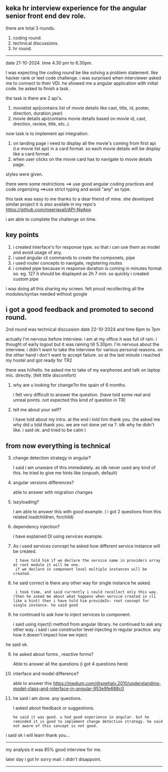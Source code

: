 keka hr interview experience for the angular senior front end dev role.
--------------------------------------------------------------------
there are total 3 rounds.
1. coding round.
2. technical discussions.
3. hr round.

-----------------------------------------------------------------------
date 21-10-2024. time 4.30 pm to 6.30pm.

I was expecting the coding round be like solving a problem statement. like hacker rank or leet code challenge. i was surprised when 
interviewer asked me to connect to their VDI. he showed me a angular application with initial code. he asked to finish a task.

the task is 
there are 2 api's. 
1. movielist api(contains list of movie details like cast, title, id, poster, direction, duration,year)
2. movie details api(contains movie details based on movie id, cast, drection, review, title, etc..).

now task is to implement api integration.
1. on landing page i need to display all the movie's coming from first api (i.e movie list api)
in a card format. so each movie details will be display like a card format.
2. when user clicks on the movie card has to navigate to movie details page. 

styles were given. 


there were some restrictions
==> use good angular coding practices and code organizing
==>use strict typing and avoid "any" as type.


this task was easy to me thanks to a dear friend of mine. she developed similar project it is also availale in my repo's https://github.com/meerjavali/API-NgApp


i am able to complete the challenge on time.

key points
----------
1. i created interface's for response type. so that i can use them as model and avoid usage of any.
2. i used angular cli commands to create the componets, pipe
3. i used router concepts to navigate, registering routes
4. i created pipe because in response  duration is coming in minutes format so. eg. 127 it should be displayed as 2h 7 min.
    so quickly i created custom pipe 

i was doing all this sharing my screen. felt proud recollecting all the modules/syntax needed without google

i got a good feedback and promoted to second round.
--------------------------------------------------------------------------------------------------------------------------------------------------------------------------
2nd round was technical discussion
date 22-10-2024 and time 6pm to 7pm

actually I'm nervous before interview. i am at my office it was full of rain. i thought of early logout but it was raining till 5.30pm.
I'm nervous about the interview. i didn't want to take the interview for various personal reasons. on the other hand i don't want to accept failure. so at the last minute i reached my hostel and got ready for TR2

there was hi/hello. he asked me to take of my earphones and talk on laptop mic. directly. (felt little discomfort)

1. why are u looking for change?in the spain of 6 months.

	i felt very difficult to answer the question. (have told some real and unreal points. not expected this kind of question in TR)

2. tell me about your self?

	I have told about my intro. at the end i told him thank you. (he asked me why did u told thank you. we are not done yet na ?. idk why he didn't like. i said ok. and tried to be calm )

from now everything is technical
--------------------------------

3. change detection strategy in angular?
    
	I said i am unaware of this immediately. as idk never used any kind of this. he tried to give me hints like (onpush, default)

4. angular versions differences?

	able to answer with migration changes

4. lazyloading?
	
	I am able to answer this with good example. ( i got 2 questions from this related loadchildren, forchild)

5. dependency injection?

	i have explained DI using services example.

6. As i used services concept he asked how different service instance will be created.

        I have told him if we declare the service name in providers array at root module it will be one.
        if we declare in component level multiple instances will be created.

7. he said correct is there any other way for single instance he asked.

        i took time, and said currently i could recollect only this way. (then he asked me about what happens when service created in cli like a hint) then i have told him provideIn: root concept for single instance. he said good


8. he continued to ask how to inject services to component.

      i said using inject() method from angular library. he continued to ask any other way. i said i use constructor level injecting in regular practice. any how it doesn't impact how we inject.

he said ok.

9. he asked about forms , reactive forms?

     Able to answer all the questions (i got 4 questions here)

10. interface and model difference?
    
     able to answer this https://medium.com/@snehalv.2010/understanding-model-class-and-interface-in-angular-953e9fe668c0

11. he said i am done. any questions.

	I asked about feedback or suggestions. 

        he said it was good. u had good experience in angular. but he reminded it is good to implement change detection strategy. he said not aware of this concept is not good.


i said ok i will learn thank you...


---------------------------------------------------------------------------------------------------------------------------------------


my analysis it was 85% good interview for me. 


later day i got hr sorry mail. i didn't disappoint.

---------------------------------------------------------------------------------------------------------------------------------------

